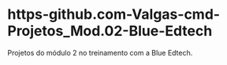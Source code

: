 # https-github.com-Valgas-cmd-Projetos_Mod.02-Blue-Edtech
Projetos do módulo 2 no treinamento com a Blue Edtech.
